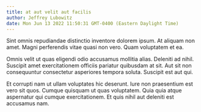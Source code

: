 ```yaml
---
title: at aut velit aut facilis
author: Jeffrey Lubowitz
date: Mon Jun 13 2022 11:50:31 GMT-0400 (Eastern Daylight Time)
---
```

Sint omnis repudiandae distinctio inventore dolorem ipsum. At aliquam non amet. Magni perferendis vitae quasi non vero. Quam voluptatem et ea.

 Omnis velit ut quas eligendi odio accusamus mollitia alias. Deleniti ad nihil. Suscipit amet exercitationem officiis pariatur quibusdam at sit. Aut sit non consequuntur consectetur asperiores tempora soluta. Suscipit est aut qui.

 Et corrupti nam ut ullam voluptates hic deserunt. Iure non praesentium est vero sit quos. Cumque quisquam ut quas voluptatem. Quia quia atque aspernatur qui cumque exercitationem. Et quis nihil aut deleniti est accusamus nam.